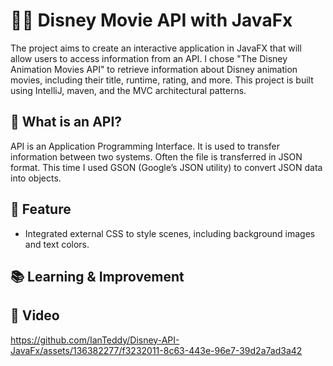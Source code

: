 # 🧞‍♂️ Disney Movie API with JavaFx

The project aims to create an interactive application in JavaFX that will allow users to access information from an API. I chose "The Disney Animation Movies API" to retrieve information about Disney animation movies, including their title, runtime, rating, and more. This project is built using IntelliJ, maven, and the MVC architectural patterns. 



## 🤔 What is an API?
API is an Application Programming Interface.  It is used to transfer information between two systems.  Often the file is transferred in JSON format.  This time I used GSON (Google’s JSON utility) to convert JSON data into objects.

## 🎪 Feature
- Integrated external CSS to style scenes, including background images and text colors.

## 📚 Learning & Improvement


## 🎥 Video
https://github.com/IanTeddy/Disney-API-JavaFx/assets/136382277/f3232011-8c63-443e-96e7-39d2a7ad3a42


